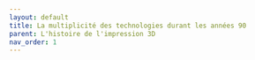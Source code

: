 ```yaml
---
layout: default
title: La multiplicité des technologies durant les années 90
parent: L'histoire de l'impression 3D
nav_order: 1
---
```

